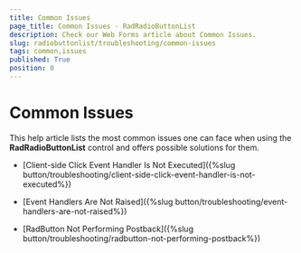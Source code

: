 ```yaml
---
title: Common Issues
page_title: Common Issues - RadRadioButtonList
description: Check our Web Forms article about Common Issues.
slug: radiobuttonlist/troubleshooting/common-issues
tags: common,issues
published: True
position: 0
---
```


# Common Issues

This help article lists the most common issues one can face when using the **RadRadioButtonList** control and offers possible solutions for them.

* [Client-side Click Event Handler Is Not Executed]({%slug button/troubleshooting/client-side-click-event-handler-is-not-executed%})

* [Event Handlers Are Not Raised]({%slug button/troubleshooting/event-handlers-are-not-raised%})

* [RadButton Not Performing Postback]({%slug button/troubleshooting/radbutton-not-performing-postback%})

